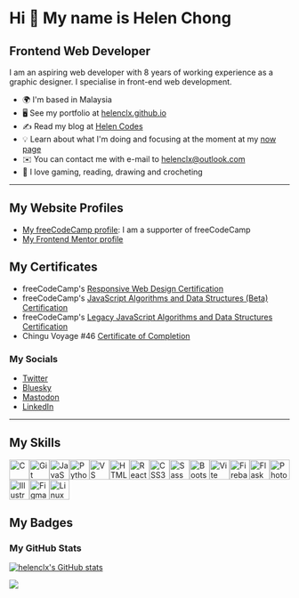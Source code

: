 Hi 👋 My name is Helen Chong
============================

Frontend Web Developer
----------------------

I am an aspiring web developer with 8 years of working experience as a graphic designer. I specialise in front-end web development.

* 🌍 I'm based in Malaysia
* 🖥️ See my portfolio at [helenclx.github.io](http://helenclx.github.io/)
* ✍️ Read my blog at [Helen Codes](https://helenclx.github.io/blog)
* 💡 Learn about what I'm doing and focusing at the moment at my [now page](http://helenclx.github.io/now)
* ✉️ You can contact me with e-mail to [helenclx@outlook.com](mailto:helenclx@outlook.com)
* 💜 I love gaming, reading, drawing and crocheting

---

## My Website Profiles
- [My freeCodeCamp profile](https://www.freecodecamp.org/helenclx): I am a supporter of freeCodeCamp
- [My Frontend Mentor profile](https://www.frontendmentor.io/profile/helenclx)

## My Certificates
- freeCodeCamp's [Responsive Web Design Certification](https://www.freecodecamp.org/certification/helenclx/responsive-web-design)
- freeCodeCamp's [JavaScript Algorithms and Data Structures (Beta) Certification](https://www.freecodecamp.org/certification/helenclx/javascript-algorithms-and-data-structures-v8)
- freeCodeCamp's [Legacy JavaScript Algorithms and Data Structures Certification](https://www.freecodecamp.org/certification/helenclx/javascript-algorithms-and-data-structures)
- Chingu Voyage #46 [Certificate of Completion](https://helenclx.github.io/assets/documents/Chingu-Voyage46-Completion-Cert.pdf)

### My Socials
- [Twitter](https://twitter.com/helen_clx)
- [Bluesky](https://bsky.app/profile/helenclx.bsky.social)
- [Mastodon](https://tech.lgbt/@helenclx)
- [LinkedIn](https://www.linkedin.com/in/helenclx/)

---

## My Skills

<p align="left">
<a href="https://docs.microsoft.com/en-us/cpp/?view=msvc-170" target="_blank" rel="noreferrer"><img src="https://raw.githubusercontent.com/danielcranney/readme-generator/main/public/icons/skills/c-colored.svg" width="36" height="36" alt="C" /></a><a href="https://git-scm.com/" target="_blank" rel="noreferrer"><img src="https://raw.githubusercontent.com/danielcranney/readme-generator/main/public/icons/skills/git-colored.svg" width="36" height="36" alt="Git" /></a><a href="https://developer.mozilla.org/en-US/docs/Web/JavaScript" target="_blank" rel="noreferrer"><img src="https://raw.githubusercontent.com/danielcranney/readme-generator/main/public/icons/skills/javascript-colored.svg" width="36" height="36" alt="JavaScript" /></a><a href="https://www.python.org/" target="_blank" rel="noreferrer"><img src="https://raw.githubusercontent.com/danielcranney/readme-generator/main/public/icons/skills/python-colored.svg" width="36" height="36" alt="Python" /></a><a href="https://code.visualstudio.com/" target="_blank" rel="noreferrer"><img src="https://raw.githubusercontent.com/danielcranney/readme-generator/main/public/icons/skills/visualstudiocode.svg" width="36" height="36" alt="VS Code" /></a><a href="https://developer.mozilla.org/en-US/docs/Glossary/HTML5" target="_blank" rel="noreferrer"><img src="https://raw.githubusercontent.com/danielcranney/readme-generator/main/public/icons/skills/html5-colored.svg" width="36" height="36" alt="HTML5" /></a><a href="https://reactjs.org/" target="_blank" rel="noreferrer"><img src="https://raw.githubusercontent.com/danielcranney/readme-generator/main/public/icons/skills/react-colored.svg" width="36" height="36" alt="React" /></a><a href="https://www.w3.org/TR/CSS/#css" target="_blank" rel="noreferrer"><img src="https://raw.githubusercontent.com/danielcranney/readme-generator/main/public/icons/skills/css3-colored.svg" width="36" height="36" alt="CSS3" /></a><a href="https://sass-lang.com/" target="_blank" rel="noreferrer"><img src="https://raw.githubusercontent.com/danielcranney/readme-generator/main/public/icons/skills/sass-colored.svg" width="36" height="36" alt="Sass" /></a><a href="https://getbootstrap.com/" target="_blank" rel="noreferrer"><img src="https://raw.githubusercontent.com/danielcranney/readme-generator/main/public/icons/skills/bootstrap-colored.svg" width="36" height="36" alt="Bootstrap" /></a><a href="https://vitejs.dev/" target="_blank" rel="noreferrer"><img src="https://raw.githubusercontent.com/danielcranney/readme-generator/main/public/icons/skills/vite-colored.svg" width="36" height="36" alt="Vite" /></a><a href="https://firebase.google.com/" target="_blank" rel="noreferrer"><img src="https://raw.githubusercontent.com/danielcranney/readme-generator/main/public/icons/skills/firebase-colored.svg" width="36" height="36" alt="Firebase" /></a><a href="https://flask.palletsprojects.com/en/2.0.x/" target="_blank" rel="noreferrer"><img src="https://raw.githubusercontent.com/danielcranney/readme-generator/main/public/icons/skills/flask-colored.svg" width="36" height="36" alt="Flask" /></a><a href="https://www.adobe.com/uk/products/photoshop.html" target="_blank" rel="noreferrer"><img src="https://raw.githubusercontent.com/danielcranney/readme-generator/main/public/icons/skills/photoshop-colored.svg" width="36" height="36" alt="Photoshop" /></a><a href="https://www.adobe.com/uk/products/illustrator.html" target="_blank" rel="noreferrer"><img src="https://raw.githubusercontent.com/danielcranney/readme-generator/main/public/icons/skills/illustrator-colored.svg" width="36" height="36" alt="Illustrator" /></a><a href="https://www.figma.com/" target="_blank" rel="noreferrer"><img src="https://raw.githubusercontent.com/danielcranney/readme-generator/main/public/icons/skills/figma-colored.svg" width="36" height="36" alt="Figma" /></a><a href="https://www.linux.org" target="_blank" rel="noreferrer"><img src="https://raw.githubusercontent.com/danielcranney/readme-generator/main/public/icons/skills/linux-colored.svg" width="36" height="36" alt="Linux" /></a></p>

## My Badges

### My GitHub Stats

<a href="http://www.github.com/helenclx"><img src="https://github-readme-stats.vercel.app/api?username=helenclx&show_icons=true&hide=&count_private=true&title_color=0891b2&text_color=ffffff&icon_color=0891b2&bg_color=1c1917&hide_border=true&show_icons=true" alt="helenclx's GitHub stats" /></a>

<a href="http://www.github.com/helenclx"><img src="https://github-readme-streak-stats.herokuapp.com/?user=helenclx&stroke=ffffff&background=1c1917&ring=0891b2&fire=0891b2&currStreakNum=ffffff&currStreakLabel=0891b2&sideNums=ffffff&sideLabels=ffffff&dates=ffffff&hide_border=true" /></a>